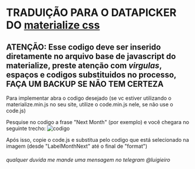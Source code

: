 # TRADUIÇÃO PARA O DATAPICKER DO [materialize css](http://materializecss.com)

## ATENÇÃO: Esse codigo deve ser inserido diretamente no arquivo base de javascript do materialize, preste atenção com _virgulas_, espaços e codigos substituidos no processo, FAÇA UM BACKUP SE NÃO TEM CERTEZA

Para implementar abra o codigo desejado (se vc estiver utilizando o materialize.min.js no seu site, utilize o code.min.js nele, se não use o code.js)

Pesquise no codigo a frase "Next Month" (por exemplo) e você chegara no seguinte trecho:
![codigo](https://i.imgur.com/q71MWtF.png)

Após isso, copie o code.js e substitua pelo codigo que está selecionado na imagem (desde "LabelMonthNext" até o final de "format")

###### qualquer duvida me mande uma mensagem no telegram @luigieiro 
